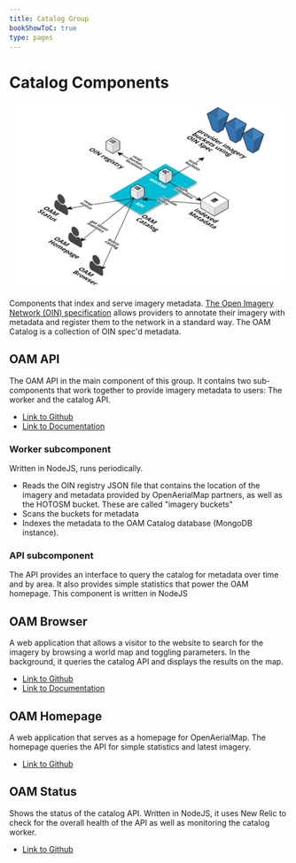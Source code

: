```yaml
---
title: Catalog Group
bookShowToC: true
type: pages
---
```


# Catalog Components

![Screenshot](/content/ecosystem/ecosystem_oam_catalog.png)

Components that index and serve imagery metadata. [The Open Imagery Network (OIN) specification](https://github.com/openimagerynetwork/oin-metadata-spec) allows providers to annotate their imagery with metadata and register them to the network in a standard way. The OAM Catalog is a collection of OIN spec'd metadata.

## OAM API
The OAM API in the main component of this group. It contains two sub-components that work together to provide imagery metadata to users: The  worker and the catalog API. 

- [Link to Github](https://github.com/hotosm/oam-api) 
- [Link to Documentation](/api/) 

### Worker subcomponent
Written in NodeJS, runs periodically.

- Reads the OIN registry JSON file that contains the location of the imagery and metadata provided by OpenAerialMap partners, as well as the HOTOSM bucket. These are called "imagery buckets" 
- Scans the buckets for metadata
- Indexes the metadata to the OAM Catalog database (MongoDB instance).

### API subcomponent
The API provides an interface to query the catalog for metadata over time and by area. It also provides simple statistics that power the OAM homepage. This component is written in NodeJS

## OAM Browser
A web application that allows a visitor to the website to search for the imagery by browsing a world map and toggling parameters. In the background, it queries the catalog API and displays the results on the map.

- [Link to Github](https://github.com/hotosm/oam-browser)
- [Link to Documentation](/browser/getting-started/)

## OAM Homepage
A web application that serves as a homepage for OpenAerialMap. The homepage queries the API for simple statistics and latest imagery.

- [Link to Github](https://github.com/hotosm/openaerialmap.org)

## OAM Status
Shows the status of the catalog API. Written in NodeJS, it uses New Relic to check for the overall health of the API as well as monitoring the catalog worker.

- [Link to Github](https://github.com/hotosm/oam-status)
